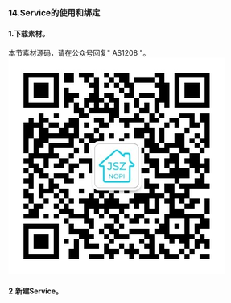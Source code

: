### 14.Service的使用和绑定
#### 1.下载素材。
本节素材源码，请在公众号回复" AS1208 "。
![title](https://raw.githubusercontent.com/JSZNopi/JSZImage/master/gitnote/2019/10/30/WXCODE-1572446034519.jpeg)

#### 2.新建Service。
